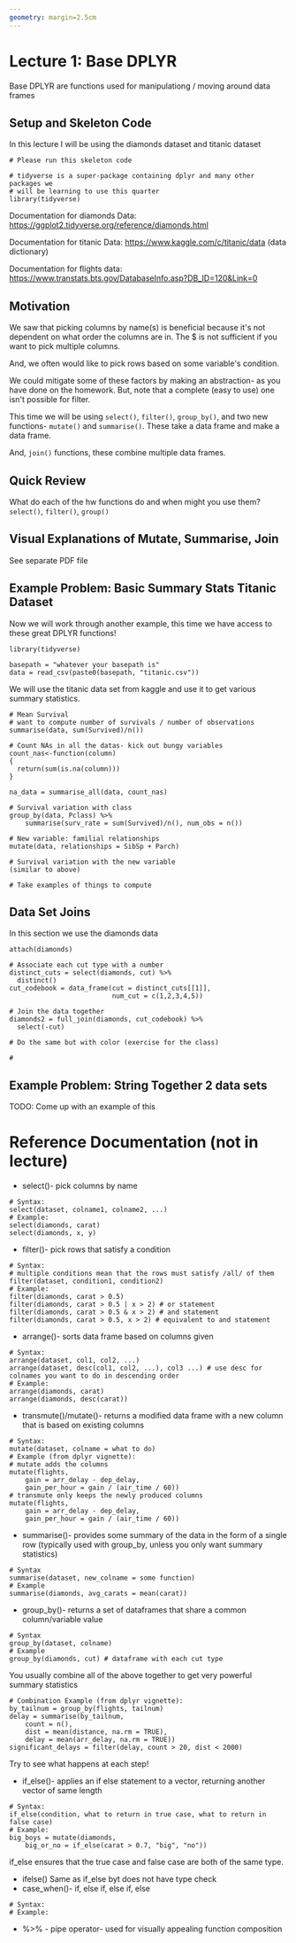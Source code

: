 ```yaml
---
geometry: margin=2.5cm
---
```

# Lecture 1: Base DPLYR
Base DPLYR are functions used for manipulationg / moving around data frames
## Setup and Skeleton Code
In this lecture I will be using the diamonds dataset and titanic dataset
```
# Please run this skeleton code

# tidyverse is a super-package containing dplyr and many other packages we 
# will be learning to use this quarter
library(tidyverse) 
```
Documentation for diamonds Data: https://ggplot2.tidyverse.org/reference/diamonds.html

Documentation for titanic Data: https://www.kaggle.com/c/titanic/data (data dictionary)

Documentation for flights data: https://www.transtats.bts.gov/DatabaseInfo.asp?DB_ID=120&Link=0

## Motivation
We saw that picking columns by name(s) is beneficial because it's not dependent on what order the columns are in. The $ is not sufficient if you want to pick multiple columns. 

And, we often would like to pick rows based on some variable's condition. 

We could mitigate some of these factors by making an abstraction- as you have done on the homework. But, note that a complete (easy to use) one isn't possible for filter. 

This time we will be using `select()`, `filter()`, `group_by()`, and two new functions- `mutate()` and `summarise()`. These take a data frame and make a data frame. 

And, `join()` functions, these combine multiple data frames. 

## Quick Review
What do each of the hw functions do and when might you use them?
`select()`, `filter()`, `group()`

## Visual Explanations of Mutate, Summarise, Join
See separate PDF file

## Example Problem: Basic Summary Stats Titanic Dataset
Now we will work through another example, this time we have access to these great DPLYR functions!

```
library(tidyverse)

basepath = "whatever your basepath is"
data = read_csv(paste0(basepath, "titanic.csv"))
```

We will use the titanic data set from kaggle and use it to get various summary statistics. 
```
# Mean Survival
# want to compute number of survivals / number of observations
summarise(data, sum(Survived)/n())

# Count NAs in all the datas- kick out bungy variables
count_nas<-function(column)
{
  return(sum(is.na(column)))
}

na_data = summarise_all(data, count_nas)

# Survival variation with class
group_by(data, Pclass) %>%
    summarise(surv_rate = sum(Survived)/n(), num_obs = n())

# New variable: familial relationships
mutate(data, relationships = SibSp + Parch)

# Survival variation with the new variable
(similar to above)

# Take examples of things to compute
```

## Data Set Joins
In this section we use the diamonds data
```
attach(diamonds)

# Associate each cut type with a number
distinct_cuts = select(diamonds, cut) %>%
  distinct()
cut_codebook = data_frame(cut = distinct_cuts[[1]],
                          num_cut = c(1,2,3,4,5))

# Join the data together
diamonds2 = full_join(diamonds, cut_codebook) %>%
  select(-cut)

# Do the same but with color (exercise for the class)

# 
```

## Example Problem: String Together 2 data sets
TODO: Come up with an example of this

# Reference Documentation (not in lecture)
* select()- pick columns by name
```
# Syntax:
select(dataset, colname1, colname2, ...)
# Example:
select(diamonds, carat)
select(diamonds, x, y)
```
* filter()- pick rows that satisfy a condition
```
# Syntax:
# multiple conditions mean that the rows must satisfy /all/ of them 
filter(dataset, condition1, condition2) 
# Example:
filter(diamonds, carat > 0.5)
filter(diamonds, carat > 0.5 | x > 2) # or statement
filter(diamonds, carat > 0.5 & x > 2) # and statement
filter(diamonds, carat > 0.5, x > 2) # equivalent to and statement
```
* arrange()- sorts data frame based on columns given
```
# Syntax:
arrange(dataset, col1, col2, ...)
arrange(dataset, desc(col1, col2, ...), col3 ...) # use desc for colnames you want to do in descending order
# Example:
arrange(diamonds, carat)
arrange(diamonds, desc(carat))
```
* transmute()/mutate()- returns a modified data frame with a new column that is based on existing columns
```
# Syntax:
mutate(dataset, colname = what to do)
# Example (from dplyr vignette):
# mutate adds the columns
mutate(flights, 
    gain = arr_delay - dep_delay,
    gain_per_hour = gain / (air_time / 60))
# transmute only keeps the newly produced columns
mutate(flights, 
    gain = arr_delay - dep_delay,
    gain_per_hour = gain / (air_time / 60))
```
* summarise()- provides some summary of the data in the form of a single row (typically used with group_by, unless you only want summary statistics)
```
# Syntax
summarise(dataset, new_colname = some function)
# Example
summarise(diamonds, avg_carats = mean(carat))
```
* group_by()- returns a set of dataframes that share a common column/variable value
```
# Syntax
group_by(dataset, colname)
# Example
group_by(diamonds, cut) # dataframe with each cut type
```
You usually combine all of the above together to get very powerful summary statistics
```
# Combination Example (from dplyr vignette):
by_tailnum = group_by(flights, tailnum)
delay = summarise(by_tailnum, 
    count = n(), 
    dist = mean(distance, na.rm = TRUE), 
    delay = mean(arr_delay, na.rm = TRUE))
significant_delays = filter(delay, count > 20, dist < 2000)
```
Try to see what happens at each step!
* if_else()- applies an if else statement to a vector, returning another vector of same length
``` 
# Syntax:
if_else(condition, what to return in true case, what to return in false case)
# Example:
big_boys = mutate(diamonds, 
    big_or_no = if_else(carat > 0.7, "big", "no"))
```
if_else ensures that the true case and false case are both of the same type.
* ifelse()
Same as if_else byt does not have type check
* case_when()- if, else if, else if, else
```
# Syntax:
# Example:
```
* %>% - pipe operator- used for visually appealing function composition

